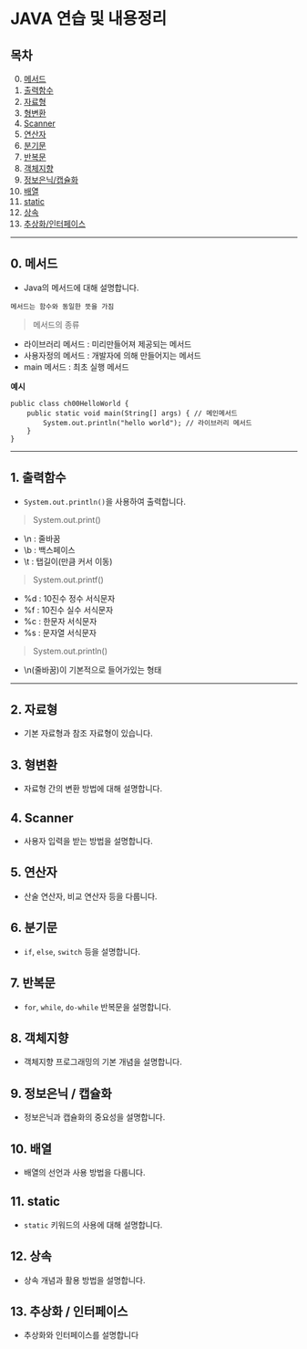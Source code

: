 # JAVA 연습 및 내용정리

## 목차
0. [메서드](#0-메서드)
1. [출력함수](#1-출력함수)
2. [자료형](#2-자료형)
3. [형변환](#3-형변환)
4. [Scanner](#4-scanner)
5. [연산자](#5-연산자)
6. [분기문](#6-분기문)
7. [반복문](#7-반복문)
8. [객체지향](#8-객체지향)
9. [정보은닉/캡슐화](#9-정보은닉/캡슐화)
10. [배열](#10-배열)
11. [static](#11-static)
12. [상속](#12-상속)
13. [추상화/인터페이스](#13-추상화/인터페이스)


 - - -


## 0. 메서드
- Java의 메서드에 대해 설명합니다.
  
`메서드는 함수와 동일한 뜻을 가짐`

> 메서드의 종류

  + 라이브러리 메서드 : 미리만들어져 제공되는 메서드
  + 사용자정의 메서드 : 개발자에 의해 만들어지는 메서드
  + main 메서드 : 최초 실행 메서드

**예시**
```
public class ch00HelloWorld {
	public static void main(String[] args) { // 메인메서드
		System.out.println("hello world"); // 라이브러리 메서드
	}
}
```
- - -

## 1. 출력함수
- `System.out.println()`을 사용하여 출력합니다.

> System.out.print()
+ \n : 줄바꿈
+ \b : 백스페이스
+ \t : 탭길이(만큼 커서 이동)

> System.out.printf()
+ %d : 10진수 정수 서식문자
+ %f : 10진수 실수 서식문자
+ %c : 한문자 서식문자
+ %s : 문자열 서식문자

> System.out.println()
+ \n(줄바꿈)이 기본적으로 들어가있는 형태

- - -

## 2. 자료형
- 기본 자료형과 참조 자료형이 있습니다.

## 3. 형변환
- 자료형 간의 변환 방법에 대해 설명합니다.

## 4. Scanner
- 사용자 입력을 받는 방법을 설명합니다.

## 5. 연산자
- 산술 연산자, 비교 연산자 등을 다룹니다.

## 6. 분기문
- `if`, `else`, `switch` 등을 설명합니다.

## 7. 반복문
- `for`, `while`, `do-while` 반복문을 설명합니다.

## 8. 객체지향
- 객체지향 프로그래밍의 기본 개념을 설명합니다.

## 9. 정보은닉 / 캡슐화
- 정보은닉과 캡슐화의 중요성을 설명합니다.

## 10. 배열
- 배열의 선언과 사용 방법을 다룹니다.

## 11. static
- `static` 키워드의 사용에 대해 설명합니다.

## 12. 상속
- 상속 개념과 활용 방법을 설명합니다.

## 13. 추상화 / 인터페이스
- 추상화와 인터페이스를 설명합니다
